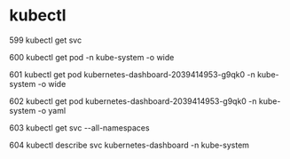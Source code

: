 # kubectl

  599  kubectl get svc
  
  600  kubectl get pod -n kube-system -o wide
  
  601  kubectl get pod kubernetes-dashboard-2039414953-g9qk0 -n kube-system -o wide
  
  602  kubectl get pod kubernetes-dashboard-2039414953-g9qk0 -n kube-system -o yaml
  
  603  kubectl get svc --all-namespaces
  
  604  kubectl describe svc kubernetes-dashboard -n kube-system

